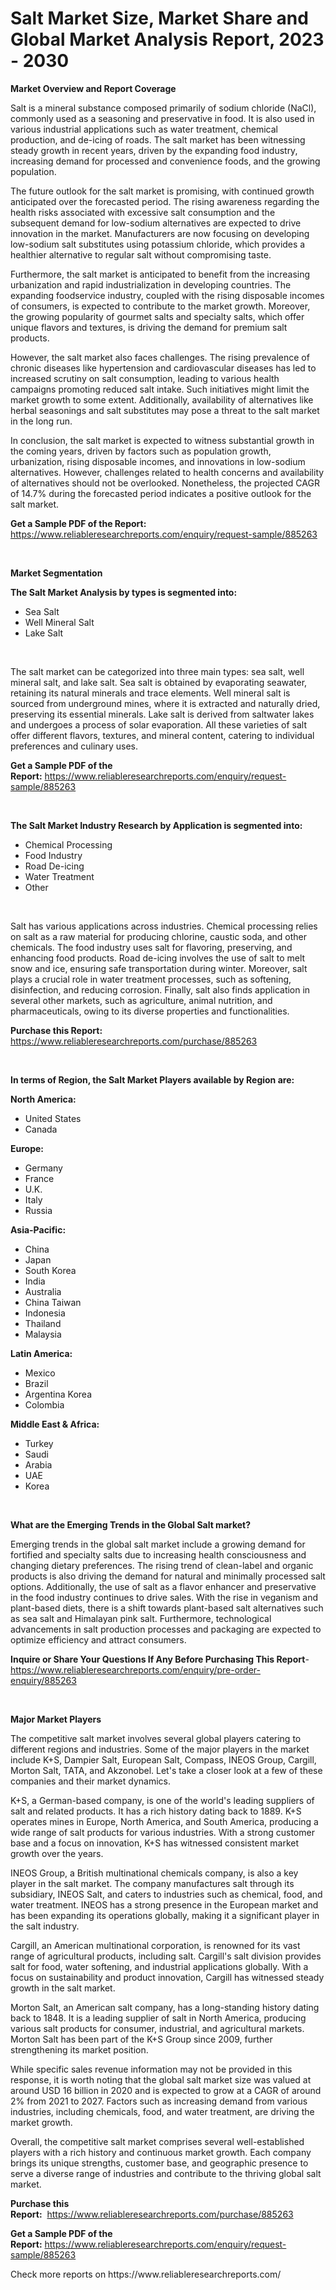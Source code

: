 <p><h1>Salt Market Size, Market Share and Global Market Analysis Report, 2023 - 2030</h1></p><p><strong>Market Overview and Report Coverage</strong></p>
<p><p>Salt is a mineral substance composed primarily of sodium chloride (NaCl), commonly used as a seasoning and preservative in food. It is also used in various industrial applications such as water treatment, chemical production, and de-icing of roads. The salt market has been witnessing steady growth in recent years, driven by the expanding food industry, increasing demand for processed and convenience foods, and the growing population.</p><p>The future outlook for the salt market is promising, with continued growth anticipated over the forecasted period. The rising awareness regarding the health risks associated with excessive salt consumption and the subsequent demand for low-sodium alternatives are expected to drive innovation in the market. Manufacturers are now focusing on developing low-sodium salt substitutes using potassium chloride, which provides a healthier alternative to regular salt without compromising taste.</p><p>Furthermore, the salt market is anticipated to benefit from the increasing urbanization and rapid industrialization in developing countries. The expanding foodservice industry, coupled with the rising disposable incomes of consumers, is expected to contribute to the market growth. Moreover, the growing popularity of gourmet salts and specialty salts, which offer unique flavors and textures, is driving the demand for premium salt products.</p><p>However, the salt market also faces challenges. The rising prevalence of chronic diseases like hypertension and cardiovascular diseases has led to increased scrutiny on salt consumption, leading to various health campaigns promoting reduced salt intake. Such initiatives might limit the market growth to some extent. Additionally, availability of alternatives like herbal seasonings and salt substitutes may pose a threat to the salt market in the long run.</p><p>In conclusion, the salt market is expected to witness substantial growth in the coming years, driven by factors such as population growth, urbanization, rising disposable incomes, and innovations in low-sodium alternatives. However, challenges related to health concerns and availability of alternatives should not be overlooked. Nonetheless, the projected CAGR of 14.7% during the forecasted period indicates a positive outlook for the salt market.</p></p>
<p><strong>Get a Sample PDF of the Report:</strong> <a href="https://www.reliableresearchreports.com/enquiry/request-sample/885263">https://www.reliableresearchreports.com/enquiry/request-sample/885263</a></p>
<p>&nbsp;</p>
<p><strong>Market Segmentation</strong></p>
<p><strong>The Salt Market Analysis by types is segmented into:</strong></p>
<p><ul><li>Sea Salt</li><li>Well Mineral Salt</li><li>Lake Salt</li></ul></p>
<p>&nbsp;</p>
<p><p>The salt market can be categorized into three main types: sea salt, well mineral salt, and lake salt. Sea salt is obtained by evaporating seawater, retaining its natural minerals and trace elements. Well mineral salt is sourced from underground mines, where it is extracted and naturally dried, preserving its essential minerals. Lake salt is derived from saltwater lakes and undergoes a process of solar evaporation. All these varieties of salt offer different flavors, textures, and mineral content, catering to individual preferences and culinary uses.</p></p>
<p><strong>Get a Sample PDF of the Report:</strong>&nbsp;<a href="https://www.reliableresearchreports.com/enquiry/request-sample/885263">https://www.reliableresearchreports.com/enquiry/request-sample/885263</a></p>
<p>&nbsp;</p>
<p><strong>The Salt Market Industry Research by Application is segmented into:</strong></p>
<p><ul><li>Chemical Processing</li><li>Food Industry</li><li>Road De-icing</li><li>Water Treatment</li><li>Other</li></ul></p>
<p>&nbsp;</p>
<p><p>Salt has various applications across industries. Chemical processing relies on salt as a raw material for producing chlorine, caustic soda, and other chemicals. The food industry uses salt for flavoring, preserving, and enhancing food products. Road de-icing involves the use of salt to melt snow and ice, ensuring safe transportation during winter. Moreover, salt plays a crucial role in water treatment processes, such as softening, disinfection, and reducing corrosion. Finally, salt also finds application in several other markets, such as agriculture, animal nutrition, and pharmaceuticals, owing to its diverse properties and functionalities.</p></p>
<p><strong>Purchase this Report:</strong>&nbsp; <a href="https://www.reliableresearchreports.com/purchase/885263">https://www.reliableresearchreports.com/purchase/885263</a></p>
<p>&nbsp;</p>
<p><strong>In terms of Region, the Salt Market Players available by Region are:</strong></p>
<p>
    <p> <strong> North America: </strong>
        <ul>
            <li>United States</li>
            <li>Canada</li>
        </ul>
        </p> 
    <p> <strong> Europe: </strong>
        <ul>
            <li>Germany</li>
            <li>France</li>
            <li>U.K.</li>
            <li>Italy</li>
            <li>Russia</li>
        </ul>
        </p> 
    <p> <strong> Asia-Pacific: </strong>
        <ul>
            <li>China</li>
            <li>Japan</li>
            <li>South Korea</li>
            <li>India</li>
            <li>Australia</li>
            <li>China Taiwan</li>
            <li>Indonesia</li>
            <li>Thailand</li>
            <li>Malaysia</li>
        </ul>
        </p> 
    <p> <strong> Latin America: </strong>
        <ul>
            <li>Mexico</li>
            <li>Brazil</li>
            <li>Argentina Korea</li>
            <li>Colombia</li>
        </ul>
        </p> 
    <p> <strong> Middle East & Africa: </strong>
        <ul>
            <li>Turkey</li>
            <li>Saudi</li>
            <li>Arabia</li>
            <li>UAE</li>
            <li>Korea</li>
        </ul>
    </p>
    </p>
<p>&nbsp;</p>
<p><strong>What are the Emerging Trends in the Global Salt market?</strong></p>
<p><p>Emerging trends in the global salt market include a growing demand for fortified and specialty salts due to increasing health consciousness and changing dietary preferences. The rising trend of clean-label and organic products is also driving the demand for natural and minimally processed salt options. Additionally, the use of salt as a flavor enhancer and preservative in the food industry continues to drive sales. With the rise in veganism and plant-based diets, there is a shift towards plant-based salt alternatives such as sea salt and Himalayan pink salt. Furthermore, technological advancements in salt production processes and packaging are expected to optimize efficiency and attract consumers.</p></p>
<p><strong>Inquire or Share Your Questions If Any Before Purchasing This Report</strong>- <a href="https://www.reliableresearchreports.com/enquiry/pre-order-enquiry/885263">https://www.reliableresearchreports.com/enquiry/pre-order-enquiry/885263</a></p>
<p>&nbsp;</p>
<p><strong>Major Market Players</strong></p>
<p><p>The competitive salt market involves several global players catering to different regions and industries. Some of the major players in the market include K+S, Dampier Salt, European Salt, Compass, INEOS Group, Cargill, Morton Salt, TATA, and Akzonobel. Let's take a closer look at a few of these companies and their market dynamics.</p><p>K+S, a German-based company, is one of the world's leading suppliers of salt and related products. It has a rich history dating back to 1889. K+S operates mines in Europe, North America, and South America, producing a wide range of salt products for various industries. With a strong customer base and a focus on innovation, K+S has witnessed consistent market growth over the years.</p><p>INEOS Group, a British multinational chemicals company, is also a key player in the salt market. The company manufactures salt through its subsidiary, INEOS Salt, and caters to industries such as chemical, food, and water treatment. INEOS has a strong presence in the European market and has been expanding its operations globally, making it a significant player in the salt industry.</p><p>Cargill, an American multinational corporation, is renowned for its vast range of agricultural products, including salt. Cargill's salt division provides salt for food, water softening, and industrial applications globally. With a focus on sustainability and product innovation, Cargill has witnessed steady growth in the salt market.</p><p>Morton Salt, an American salt company, has a long-standing history dating back to 1848. It is a leading supplier of salt in North America, producing various salt products for consumer, industrial, and agricultural markets. Morton Salt has been part of the K+S Group since 2009, further strengthening its market position.</p><p>While specific sales revenue information may not be provided in this response, it is worth noting that the global salt market size was valued at around USD 16 billion in 2020 and is expected to grow at a CAGR of around 2% from 2021 to 2027. Factors such as increasing demand from various industries, including chemicals, food, and water treatment, are driving the market growth.</p><p>Overall, the competitive salt market comprises several well-established players with a rich history and continuous market growth. Each company brings its unique strengths, customer base, and geographic presence to serve a diverse range of industries and contribute to the thriving global salt market.</p></p>
<p><strong>Purchase this Report:</strong>&nbsp;&nbsp;<a href="https://www.reliableresearchreports.com/purchase/885263">https://www.reliableresearchreports.com/purchase/885263</a></p>
<p></p>
<p><strong>Get a Sample PDF of the Report:</strong>&nbsp;<a href="https://www.reliableresearchreports.com/enquiry/request-sample/885263">https://www.reliableresearchreports.com/enquiry/request-sample/885263</a></p>
<p>Check more reports on https://www.reliableresearchreports.com/</p>